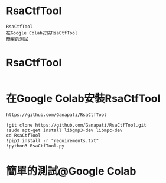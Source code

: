 # RsaCtfTool
```
RsaCtfTool
在Google Colab安裝RsaCtfTool
簡單的測試
```
# RsaCtfTool
```

```
# 在Google Colab安裝RsaCtfTool
```
https://github.com/Ganapati/RsaCtfTool
```
```
!git clone https://github.com/Ganapati/RsaCtfTool.git
!sudo apt-get install libgmp3-dev libmpc-dev
cd RsaCtfTool
!pip3 install -r "requirements.txt"
!python3 RsaCtfTool.py
```
# 簡單的測試@Google Colab
```

```
